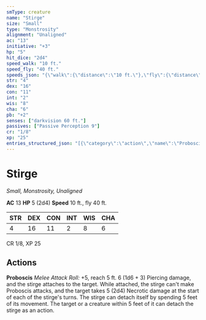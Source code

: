 ```yaml
---
smType: creature
name: "Stirge"
size: "Small"
type: "Monstrosity"
alignment: "Unaligned"
ac: "13"
initiative: "+3"
hp: "5"
hit_dice: "2d4"
speed_walk: "10 ft."
speed_fly: "40 ft."
speeds_json: "{\"walk\":{\"distance\":\"10 ft.\"},\"fly\":{\"distance\":\"40 ft.\"}}"
str: "4"
dex: "16"
con: "11"
int: "2"
wis: "8"
cha: "6"
pb: "+2"
senses: ["darkvision 60 ft."]
passives: ["Passive Perception 9"]
cr: "1/8"
xp: "25"
entries_structured_json: "[{\"category\":\"action\",\"name\":\"Proboscis\",\"text\":\"*Melee Attack Roll:* +5, reach 5 ft. 6 (1d6 + 3) Piercing damage, and the stirge attaches to the target. While attached, the stirge can't make Proboscis attacks, and the target takes 5 (2d4) Necrotic damage at the start of each of the stirge's turns. The stirge can detach itself by spending 5 feet of its movement. The target or a creature within 5 feet of it can detach the stirge as an action.\",\"kind\":\"Melee Attack Roll\",\"to_hit\":\"+5\",\"range\":\"5 ft\",\"damage\":\"6 (1d6 + 3) Piercing\"}]"
---
```


# Stirge
*Small, Monstrosity, Unaligned*

**AC** 13
**HP** 5 (2d4)
**Speed** 10 ft., fly 40 ft.

| STR | DEX | CON | INT | WIS | CHA |
| --- | --- | --- | --- | --- | --- |
| 4 | 16 | 11 | 2 | 8 | 6 |

CR 1/8, XP 25

## Actions

**Proboscis**
*Melee Attack Roll:* +5, reach 5 ft. 6 (1d6 + 3) Piercing damage, and the stirge attaches to the target. While attached, the stirge can't make Proboscis attacks, and the target takes 5 (2d4) Necrotic damage at the start of each of the stirge's turns. The stirge can detach itself by spending 5 feet of its movement. The target or a creature within 5 feet of it can detach the stirge as an action.
